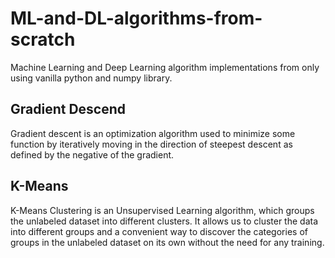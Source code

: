 # ML-and-DL-algorithms-from-scratch
Machine Learning and Deep Learning  algorithm implementations from only using vanilla python and numpy library.

## Gradient Descend
Gradient descent is an optimization algorithm used to minimize some function by iteratively moving in the direction of steepest descent as defined by the negative of the gradient.

## K-Means
K-Means Clustering is an Unsupervised Learning algorithm, which groups the unlabeled dataset into different clusters. It allows us to cluster the data into different groups and a convenient way to discover the categories of groups in the unlabeled dataset on its own without the need for any training.



